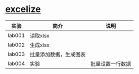 # [excelize](https://github.com/360EntSecGroup-Skylar/excelize)

|实验|简介|说明|
|---|---|---|
|lab001|读取xlsx| |
|lab002|生成xlsx| |
|lab003|批量添加数据，生成图表| |
|lab004|实验|批量设置一行数据|